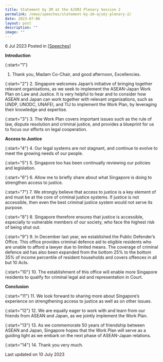 ```yaml
---
title: Statement by 2M at the AJSMJ Plenary Session 2
permalink: /news/speeches/statement-by-2m-ajsmj-plenary-2/
date: 2023-07-06
layout: post
description: ""
image: ""
---
```

6 Jul 2023 Posted in [[Speeches](/news/speeches)]

**Introduction**

{:start="1"}
1. Thank you, Madam Co-Chair, and good afternoon, Excellencies.

{:start="2"}
2. Singapore welcomes Japan’s initiative of bringing together relevant organisations, as we seek to implement the ASEAN-Japan Work Plan on Law and Justice. It is very helpful to hear and to consider how ASEAN and Japan can work together with relevant organisations, such as UNDP, UNODC, UNAFEI, and TIJ to implement the Work Plan, by leveraging their knowledge and expertise. 

{:start="3"}
3. The Work Plan covers important issues such as the rule of law, dispute resolution and criminal justice, and provides a blueprint for us to focus our efforts on legal cooperation. 

**Access to Justice**

{:start="4"}
4. Our legal systems are not stagnant, and continue to evolve to meet the growing needs of our people.

{:start="5"}
5. Singapore too has been continually reviewing our policies and legislation.

{:start="6"}
6. Allow me to briefly share about what Singapore is doing to strengthen access to justice. 

{:start="7"}
7. We strongly believe that access to justice is a key element of and must be at the core of criminal justice systems. If justice is not accessible, then even the best criminal justice system would not serve its purpose. 

{:start="8"}
8. Singapore therefore ensures that justice is accessible, especially to vulnerable members of our society, who face the highest risk of being shut out.

{:start="9"}
9. In December last year, we established the Public Defender’s Office. This office provides criminal defence aid to eligible residents who are unable to afford a lawyer due to limited means. The coverage of criminal defence aid has also been expanded from the bottom 25% to the bottom 35% of income percentile of resident households and covers offences in all but 10 Acts. 

{:start="10"}
10. The establishment of this office will enable more Singapore residents to qualify for criminal legal aid and representation in Court.

**Conclusion**

{:start="11"}
11. We look forward to sharing more about Singapore’s experience on strengthening access to justice as well as on other issues. 

{:start="12"}
12. We are equally eager to work with and learn from our friends from ASEAN and Japan, as we jointly implement the Work Plan.

{:start="13"}
13. As we commemorate 50 years of friendship between ASEAN and Japan, Singapore hopes that the Work Plan will serve as a guiding light as we embark on the next phase of ASEAN-Japan relations. 

{:start="14"}
14. Thank you very much.


<p></p><p class="right-side-updated">Last updated on 10 July 2023</p>